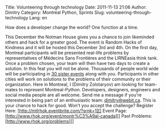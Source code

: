 Title: Volunteering through technology
Date: 2011-11-13 21:06
Author: Dimitry
Category: Montréal Python, Sprints
Slug: volunteering-through-technology
Lang: en

<!--:en-->How does a developer change the world? One function at a time.
This December the Notman House gives you a chance to join likeminded
others and hack for a greater good. The event is Random Hacks of
Kindness and it will be hosted this December 3rd and 4th. On the first
day, Montreal participants will be presented real-life problems by
representatives of Médecins Sans Frontières and the LIRNEasia think
tank. Once a problem chosen, your team will then have two days to create
a solution. In this feat you will not be alone. Thousands of people
world wide will be participating in [30 sister events][] along with you.
Participants in other cities will work on solutions to the problems of
their community or their organization. Here in Montreal, I (Dimitry
Zolotaryov) am looking for team-mates to represent Montreal-Python.
Developers, designers, engineers and social media people are all
welcome. Send me a message if you're interested in being part of an
enthusiastic team: dimitry@webit.ca. This is your chance to hack for
good. Won't you accept the challenge? Register Here:
[http://mtlrhok.eventbrite.com/?srnk=1][] Event Page:
[http://www.rhok.org/event/montr%C3%A9al-canada][] Past Problems:
[http://www.rhok.org/problems][]

  [30 sister events]: http://www.rhok.org/events
  [http://mtlrhok.eventbrite.com/?srnk=1]: http://mtlrhok.eventbrite.com/?srnk=1
  [http://www.rhok.org/event/montr%C3%A9al-canada]: http://www.rhok.org/event/montr%C3%A9al-canada
  [http://www.rhok.org/problems]: http://www.rhok.org/problems
